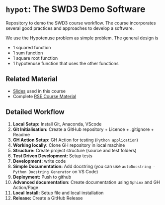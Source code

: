 # `hypot`: The SWD3 Demo Software

Repository to demo the SWD3 course workflow. The course incorporates several
good practices and approaches to develop a software.

We use the Hypotenuse problem as simple problem. The general design is

- 1 squared function
- 1 sum function
- 1 square root function
- 1 hypotenuse function that uses the other functions

## Related Material

- [Slides](https://arctraining.github.io/rc-slides/swd3.html) used in this course
- Complete [RSE Course Material](https://alan-turing-institute.github.io/rse-course/html/index.html#)

## Detailed Workflow

1. **Local Setup:** Install Git, Anaconda, VScode
2. **Git Initialisation:** Create a GitHub repository + Licence + .gitignore + Readme
3. **GH Action Setup:** GH Action for testing (`Python application`)
4. **Working locally:** Clone GH repository in local machine
5. **Structure:** Create project structure (source and test folders)
6. **Test Driven Development:** Setup tests
7. **Development:** write code
8. **Simple Documentation:** Add docstring (you can use `autoDocstring - Python Docstring Generator` on VS Code)
9. **Deployment:** Push to github
10. **Advanced documentation:** Create documentation using `Sphinx` and GH Action/Page
11. **Local Install:** Setup file and local installation
12. **Release:** Create a GitHub Release
